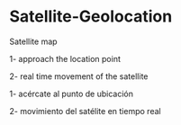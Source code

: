 # Satellite-Geolocation
Satellite map


1- approach the location point

2- real time movement of the satellite


1- acércate al punto de ubicación

2- movimiento del satélite en tiempo real
